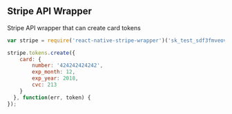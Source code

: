 ## Stripe API Wrapper
Stripe API wrapper that can create card tokens

```javascript
var stripe = require('react-native-stripe-wrapper')('sk_test_sdf3fmveovm3');

stripe.tokens.create({
    card: {
        number: '424242424242',
        exp_month: 12,
        exp_year: 2018,
        cvc: 213
    }
  }, function(err, token) {
});
```

